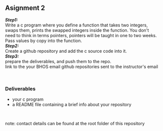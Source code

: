 ## Asignment 2
***Step1:***  
Write a c program where you define a function that takes two integers,  
swaps them, prints the swapped integers inside the function.
You don't need to think in terms pointers, pointers will be taught in one to two weeks.  
Pass values by copy into the function.  
***Step2:***  
Create a github repository and add the c source code into it.  
***Step3:***  
prepare the deliverables, and push them to the repo.  
link to the your BHOS email github repositories sent to the instructor's email


<br>

### Deliverables
- your c program
- a README file containing a brief info about your repository

<br>

note: contact details can be found at the root folder of this repository
